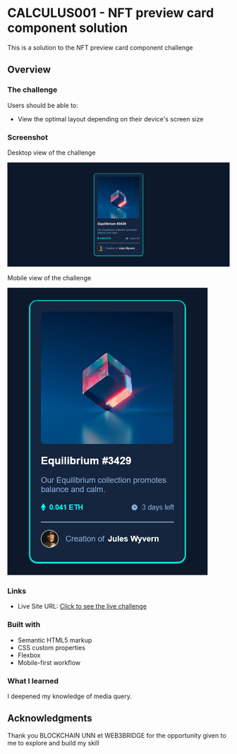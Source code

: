 # CALCULUS001 - NFT preview card component solution

This is a solution to the NFT preview card component challenge

## Overview

### The challenge

Users should be able to:

- View the optimal layout depending on their device's screen size

### Screenshot

Desktop view of the challenge

![](./images/desktop-design-NFT.png)

Mobile view of the challenge

![](./images/phone-design-NFT.png)


### Links

- Live Site URL: [Click to see the live challenge](calculusky001.netlify.app)

### Built with

- Semantic HTML5 markup
- CSS custom properties
- Flexbox
- Mobile-first workflow


### What I learned
I deepened my knowledge of media query.

## Acknowledgments

Thank you BLOCKCHAIN UNN et WEB3BRIDGE for the opportunity given to me to explore and build my skill
